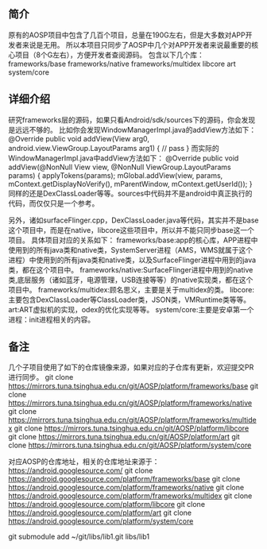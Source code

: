 ## 简介
原有的AOSP项目中包含了几百个项目，总量在190G左右，但是大多数对APP开发者来说是无用。
所以本项目只同步了AOSP中几个对APP开发者来说最重要的核心项目（8个G左右），方便开发者查阅源码。
包含以下几个库：
frameworks/base
frameworks/native
frameworks/multidex
libcore
art
system/core


## 详细介绍
研究frameworks层的源码，如果只看Android/sdk/sources下的源码，你会发现是远远不够的。
比如你会发现WindowManagerImpl.java的addView方法如下：
@Override
public void addView(View arg0, android.view.ViewGroup.LayoutParams arg1) {
    // pass
}
而实际的WindowManagerImpl.java中addView方法如下：
@Override
public void addView(@NonNull View view, @NonNull ViewGroup.LayoutParams params) {
    applyTokens(params);
    mGlobal.addView(view, params, mContext.getDisplayNoVerify(), mParentWindow,
    mContext.getUserId());
}
同样的还是DexClassLoader等等。sources中代码并不是android中真正执行的代码，而仅仅只是一个参考。

另外，诸如surfaceFlinger.cpp，DexClassLoader.java等代码，其实并不是base这个项目中，而是在native，libcore这些项目中，所以并不能只同步base这一个项目。
具体项目对应的关系如下：
frameworks/base:app的核心库，APP进程中使用到的所有java类和native类，SystemServer进程（AMS，WMS就属于这个进程）中使用到的所有java类和native类，以及SurfaceFlinger进程中用到的java类，都在这个项目中。
frameworks/native:SurfaceFlinger进程中用到的native类,底层服务（诸如蓝牙，电源管理，USB连接等等）的native实现类，都在这个项目中。
frameworks/multidex:顾名思义，主要是关于multidex的类。
libcore:主要包含DexClassLoader等ClassLoader类，JSON类，VMRuntime类等等。
art:ART虚拟机的实现，odex的优化实现等等。
system/core:主要是安卓第一个进程：init进程相关的内容。


## 备注
几个子项目使用了如下的仓库镜像来源，如果对应的子仓库有更新，欢迎提交PR进行同步。
   git clone https://mirrors.tuna.tsinghua.edu.cn/git/AOSP/platform/frameworks/base
   git clone https://mirrors.tuna.tsinghua.edu.cn/git/AOSP/platform/frameworks/native
   git clone https://mirrors.tuna.tsinghua.edu.cn/git/AOSP/platform/frameworks/multidex
   git clone https://mirrors.tuna.tsinghua.edu.cn/git/AOSP/platform/libcore
   git clone https://mirrors.tuna.tsinghua.edu.cn/git/AOSP/platform/art
   git clone https://mirrors.tuna.tsinghua.edu.cn/git/AOSP/platform/system/core

对应AOSP的仓库地址，相关的仓库地址来源于：https://android.googlesource.com/
git clone https://android.googlesource.com/platform/frameworks/base
git clone https://android.googlesource.com/platform/frameworks/native
git clone https://android.googlesource.com/platform/frameworks/multidex
git clone https://android.googlesource.com/platform/libcore
git clone https://android.googlesource.com/platform/art
git clone https://android.googlesource.com/platform/system/core


git submodule add ~/git/libs/lib1.git libs/lib1
